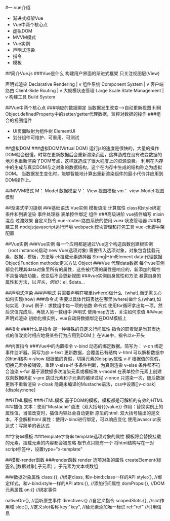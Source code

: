 #一.vue介绍
- 渐进式框架Vue
- Vue中两个核心点
- 虚拟DOM
- MVVM模式
- Vue实例
- 声明式渲染
- 指令
- 模板

##简介Vue.js
###Vue是什么
构建用户界面的渐进式框架
只关注视图层(View)

声明式渲染 Declarative Rendering
|
v
组件系统 Component System
|
v
客户端路由 Client-Side Routing
|
v
大规模状态管理 Large Scale State Management
|
v
构建工具 Build System

##Vue中两个核心点
###响应的数据绑定
当数据发生改变-->自动更新视图
利用Object.definedProperty中的setter/getter代理数据，监控对数据的操作
###组合的视图组件
- UI页面映射为组件树 ElementUI
- 划分组件可维护、可重用、可测试

##虚拟DOM
###虚拟DOM(Virtual DOM)
运行js的速度是很快的，大量的操作DOM就会很慢。时常在更新数据后会重新渲染页面，这样造成在没有改变数据的地方也重新渲染了DOM节点，这样就造成了很大程度上的资源浪费。
利用在内存中的生成与真实DOM与之对象的数据结构，这个在内存中生成的结构称之为虚拟DOM。
当数据发生变化时，能够智能地计算出重新渲染组件的最小代价并应用到DOM操作上。

##MVVM模式
M： Model 数据模型
V： View 视图模板
vm： view-Model 视图模型

##渐进式学习提纲
###基础语法
Vue实例 模板语法
计算属性 class和style绑定
条件和列表渲染 事件处理器
表单控件绑定 组件
###高级进阶
vue插件编写 mixin混合
过渡效果 自定义指令
vue-router:路由系统的使用 vuex:状态管理器
###构建工具
nodejs:javascript运行环境 webpack:模块管理和打包工具
vue-cli:脚手架配置

##Vue实例
###Vue实例
每一个应用都是通过Vue这个构造函数创建根实例（root instance)启动
    new Vue(选项对象)
需要传入选项对象，对象包含挂载元素，数据，模板，方法等
    el:挂载元素选择器  String|HtmlElement
    data:代理数据   Object|Function
    methods:定义方法 Object
###Vue 代理data数据
每个vue实例都会代理其data对象里所有的属性，这些被代理的属性是响应的，新添加的属性不具备响应功能，改变后不会更新视图
###vue实例自身属性和方法
暴露自身的属性和方法，以$开头，例如：$el, $data...

##声明式渲染
###声明式
只需要声明在哪里(where)做什么（what),而无需关心如何实现(how)
###命令式
需要以具体代码表达在哪里(where)做什么(what),如何实现（how)
例子：求数组中每一项的倍数
    命令式
        使用for循环拿出每一项，然后求值完成后，再放入另一数组中
    声明式
        使用map方法，关注如何求值
###vue声明式渲染
初始化根实例，vue自动将数据绑定在DOM模板上

##指令
###什么是指令
是一种特殊的自定义行间属性
指令的职责就是当其表达式的值改变时相应地将某些行为应用到DOM上
在Vue中，指令以v-开头

##内置指令
###Vue中的内置指令
v-bind 动态的绑定数据。简写为：     v-on 绑定事件监听器。简写为@
v-text 更新数据，会覆盖已有结构     v-html 可以解析数据中的html结构
v-show 根据值的真假，切换元素的display属性  v-if 根据值的真假，切换元素会被销毁，重建
v-else-if 多条件判断，为真则渲染   v-else 条件都不符合渲染
v-for 基于源数据多次渲染元素或模板块  v-model 在表单控件元素上创建双向数据绑定
v-pre 跳过元素和子元素的编译过程   v-once 只渲染一次，随后数据更新不重新渲染
v-cloak 隐藏未编译的Mustache语法，css中设置[]v-cloak]{display:none}

##HTML模板
###HTML模板
基于DOM的模板，模板都是可解析的有效的HTML
###插值
文本：使用"Mustache"语法（双大括号){{value}}
    作用：替换实例上的属性值，当值改变时，插值内容处会自动更新
原生的html: 双大括号输出的是文本，不会解析html
属性：使用v-bind进行绑定，可以响应变化
使用javascript表达式：写简单的表达式

##字符串模板
###template字符串
template选项对象的属性
模板将会替换挂载的元素，挂载元素的内容都会被忽略
根节点只能有一个
将html结构写在一对script标签中，设置type="x-template"

##模板-render函数
###render函数
render 选项对象的属性
createElement(标签名,[数据对象],子元素)；
子元素为文本或数组

###数据对象属性
class:{}, //绑定class, 和v-bind:class一样的API
style:{}, //绑定样式，和v-bind:style一样的API
attrs:{}, //添加行间属性
domProps:{}, //DOM元素属性
on:{}   //绑定事件

nativeOn:{}, //监听原生事件
directives:{} //自定义指令
scopedSlots:{}, //slot作用域
slot:{}, //定义slot名称
key:"key", //给元素添加唯一标识
ref:"ref" //引用信息

